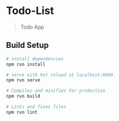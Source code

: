# Todo-List

> Todo App

## Build Setup

``` bash
# install dependencies
npm run install

# serve with hot reload at localhost:8080
npm run serve

# Compiles and minifies for production
npm run build

# Lints and fixes files
npm run lint
```

